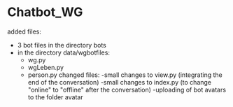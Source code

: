 # Chatbot_WG
added files: 
- 3 bot files in the directory bots
- in the directory data/wgbotfiles:
  - wg.py
  - wgLeben.py
  - person.py
changed files:
 -small changes to view.py (integrating the end of the conversation)
 -small changes to index.py (to change "online" to "offline" after the conversation)
 -uploading of bot avatars to the folder avatar

